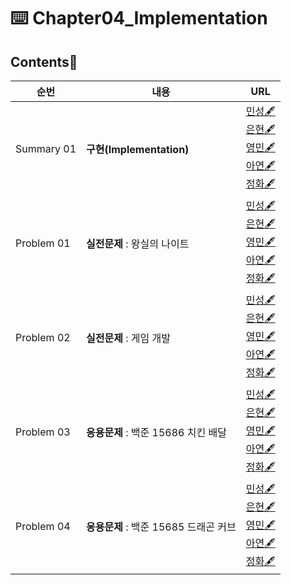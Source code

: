 # ⌨️ Chapter04_Implementation

## Contents📑

| 순번       | 내용                                  | URL                                                          |
| ---------- | ------------------------------------- | ------------------------------------------------------------ |
| Summary 01 | **구현(Implementation)**              | [민성🖋️](./ms_implementation.md)<br />[은현🖋️]()<br />[영민🖋️]()<br />[아연🖋️]()<br />[정화🖋️](https://fearless-canary-3ea.notion.site/1-5f7bbdd5616a4c36aa90f1a3e03ab21f) |
| Problem 01 | **실전문제** : 왕실의 나이트          | [민성🖋️]()<br />[은현🖋️](eh_implementation_p1.py)<br />[영민🖋️]()<br />[아연🖋️]()<br />[정화🖋️](jh_implementation_p1.py) |
| Problem 02 | **실전문제** : 게임 개발              | [민성🖋️]()<br />[은현🖋️](eh_implementation_p2.py)<br />[영민🖋️]()<br />[아연🖋️]()<br />[정화🖋️](jh_implementation_p2.py) |
| Problem 03 | **응용문제** : 백준 15686 치킨 배달   | [민성🖋️]()<br />[은현🖋️](eh_implementation_p3.py)<br />[영민🖋️]()<br />[아연🖋️]()<br />[정화🖋️]() |
| Problem 04 | **응용문제** : 백준 15685 드래곤 커브 | [민성🖋️]()<br />[은현🖋️](eh_implementation_p4.py)<br />[영민🖋️]()<br />[아연🖋️]()<br />[정화🖋️]() |